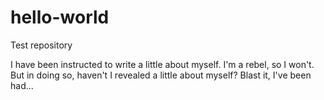 # hello-world
Test repository

I have been instructed to write a little about myself. I'm a rebel, so I won't. But in doing so, haven't I revealed a little about myself? Blast it, I've been had...
